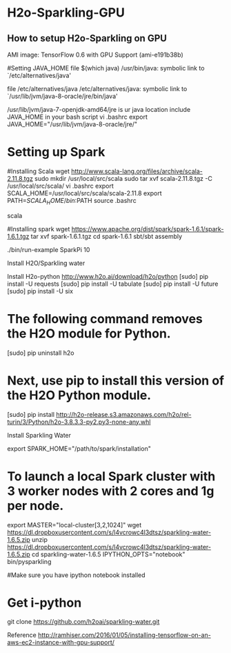# H2o-Sparkling-GPU

How to setup H2o-Sparkling on GPU
------------------------------------------

AMI image: TensorFlow 0.6 with GPU Support (ami-e191b38b)

#Setting JAVA_HOME
file $(which java)
/usr/bin/java: symbolic link to `/etc/alternatives/java'

file /etc/alternatives/java
/etc/alternatives/java: symbolic link to `/usr/lib/jvm/java-8-oracle/jre/bin/java' 

/usr/lib/jvm/java-7-openjdk-amd64/jre is ur java location
include JAVA_HOME in your bash script 
vi .bashrc
export JAVA_HOME="/usr/lib/jvm/java-8-oracle/jre/"


# Setting up Spark 

#Installing Scala 
wget http://www.scala-lang.org/files/archive/scala-2.11.8.tgz
sudo mkdir /usr/local/src/scala
sudo tar xvf scala-2.11.8.tgz -C /usr/local/src/scala/
vi .bashrc
export SCALA_HOME=/usr/local/src/scala/scala-2.11.8
export PATH=$SCALA_HOME/bin:$PATH
source .bashrc

scala 

#Installing spark 
wget https://www.apache.org/dist/spark/spark-1.6.1/spark-1.6.1.tgz
tar xvf spark-1.6.1.tgz
cd spark-1.6.1
sbt/sbt assembly

./bin/run-example SparkPi 10

Install H2O/Sparkling water 

Install H2o-python
http://www.h2o.ai/download/h2o/python
[sudo] pip install -U requests
[sudo] pip install -U tabulate
[sudo] pip install -U future
[sudo] pip install -U six

# The following command removes the H2O module for Python.
[sudo] pip uninstall h2o
# Next, use pip to install this version of the H2O Python module.
[sudo] pip install http://h2o-release.s3.amazonaws.com/h2o/rel-turin/3/Python/h2o-3.8.3.3-py2.py3-none-any.whl

Install Sparkling Water 


export SPARK_HOME="/path/to/spark/installation" 

# To launch a local Spark cluster with 3 worker nodes with 2 cores and 1g per node.

export MASTER="local-cluster[3,2,1024]" 
wget https://dl.dropboxusercontent.com/s/l4vcrowc4l3dtsz/sparkling-water-1.6.5.zip
unzip https://dl.dropboxusercontent.com/s/l4vcrowc4l3dtsz/sparkling-water-1.6.5.zip
cd sparkling-water-1.6.5
IPYTHON_OPTS="notebook" bin/pysparkling

#Make sure you have ipython notebook installed 

# Get i-python
git clone https://github.com/h2oai/sparkling-water.git


Reference 
http://ramhiser.com/2016/01/05/installing-tensorflow-on-an-aws-ec2-instance-with-gpu-support/

